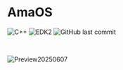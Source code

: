 # AmaOS

![C++](https://img.shields.io/badge/C++-17-f34b7d) 
![EDK2](https://img.shields.io/badge/EDK2-stable202505-ff6600)
![GitHub last commit](https://img.shields.io/github/last-commit/4rna-y/AmaOS)

<br/>

![Preview20250607](https://github.com/4rna-y/AmaOS/imgs/preview_20250607.png)